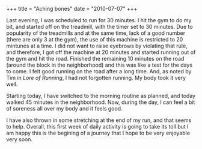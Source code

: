 +++
title = "Aching bones"
date = "2010-07-07"
+++

Last evening, I was scheduled to run for 30 minutes. I hit the gym to do my
bit, and started off on the treadmill, with the timer set to 30 minutes. Due
to popularity of the treadmills and at the same time, lack of a good number
(there are only 3 at the gym), the use of this machine is restricted to 20
mintunes at a time. I did not want to raise eyebrows by violating that rule,
and therefore, I got off the machine at 20 minutes and started running out of
the gym and hit the road. Finished the remaining 10 minutes on the road
(around the block in the neighborhood) and this was like a test for the days
to come. I felt good running on the road after a long time. And, as noted by
Tim in _Lore of Running_, I had not forgotten running. My body took it very
well.

  
Starting today, I have switched to the morning routine as planned, and today
walked 45 minutes in the neighborhood. Now, during the day, I can feel a bit
of soreness all over my body and it feels good.

  
I have also thrown in some stretching at the end of my run, and that seems to
help. Overall, this first week of daily activity is going to take its toll but
I am happy this is the begining of a journey that I hope to be very enjoyable
very soon.

